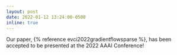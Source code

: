 ```yaml
---
layout: post
date: 2022-01-12 13:24:00-0500
inline: true
---
```


Our paper, {% reference evci2022gradientflowsparse %}, has been accepted to be presented at the 2022 AAAI Conference!

